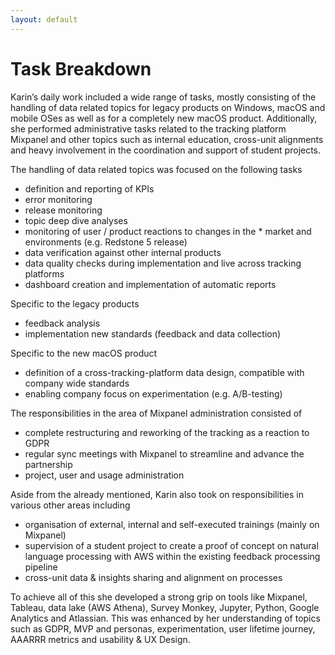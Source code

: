 ```yaml
---
layout: default
---
```


# Task Breakdown

Karin’s daily work included a wide range of tasks, mostly consisting of the handling of data related topics for legacy products on Windows, macOS and mobile OSes as well as for a completely new macOS product. Additionally, she performed administrative tasks related to the tracking platform Mixpanel and other topics such as internal education, cross-unit alignments and heavy involvement in the coordination and support of student projects.

The handling of data related topics was focused on the following tasks
* definition and reporting of KPIs
* error monitoring
* release monitoring
* topic deep dive analyses
* monitoring of user / product reactions to changes in the * market and environments (e.g. Redstone 5 release)
* data verification against other internal products
* data quality checks during implementation and live across tracking platforms
* dashboard creation and implementation of automatic reports

Specific to the legacy products
* feedback analysis
* implementation new standards (feedback and data collection)

Specific to the new macOS product
* definition of a cross-tracking-platform data design, compatible with company wide standards
* enabling company focus on experimentation (e.g. A/B-testing)

The responsibilities in the area of Mixpanel administration consisted of
* complete restructuring and reworking of the tracking as a reaction to GDPR
* regular sync meetings with Mixpanel to streamline and advance the partnership
* project, user and usage administration

Aside from the already mentioned, Karin also took on responsibilities in various other areas including
* organisation of external, internal and self-executed trainings (mainly on Mixpanel)
* supervision of a student project to create a proof of concept on natural language processing with AWS within the existing feedback processing pipeline
* cross-unit data & insights sharing and alignment on processes

To achieve all of this she developed a strong grip on  tools like Mixpanel, Tableau, data lake (AWS Athena), Survey Monkey, Jupyter, Python, Google Analytics and Atlassian. This was enhanced by her understanding of topics such as GDPR, MVP and personas, experimentation, user lifetime journey, AAARRR metrics and usability & UX Design.
